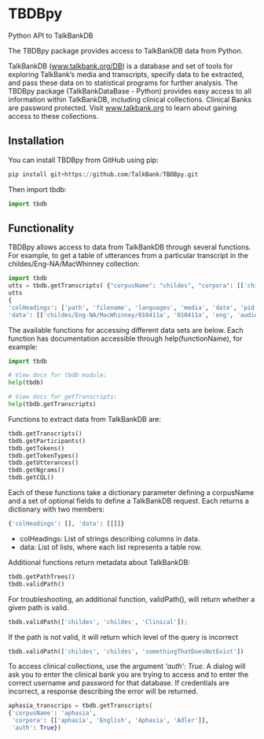 
# TBDBpy
Python API to TalkBankDB

The TBDBpy package provides access to TalkBankDB data
from Python.

TalkBankDB (www.talkbank.org/DB) is a database and set of tools for
exploring TalkBank’s media and transcripts, specify data to be
extracted, and pass these data on to statistical programs for further
analysis. The TBDBpy package (TalkBankDataBase - Python) provides easy access
to all information within TalkBankDB, including clinical collections.
Clinical Banks are password protected. Visit www.talkbank.org to learn
about gaining access to these collections.

## Installation

You can install TBDBpy from GitHub using pip:
``` python
pip install git+https://github.com/TalkBank/TBDBpy.git
```
Then import tbdb:
``` python
import tbdb
```


## Functionality

TBDBpy allows access to data from TalkBankDB through several functions.
For example, to get a table of utterances from a particular transcript
in the childes/Eng-NA/MacWhinney collection:

``` python
import tbdb
utts = tbdb.getTranscripts( {"corpusName": "childes", "corpora": [['childes', 'Eng-NA', 'MacWhinney', '010411a']]} )
utts
{
'colHeadings': ['path', 'filename', 'languages', 'media', 'date', 'pid', 'designType', 'activityType', 'groupType'], 
'data': [['childes/Eng-NA/MacWhinney/010411a', '010411a', 'eng', 'audio', '1979-05-06', '11312/c-00016447-1', 'long', 'toyplay', 'TD']]}
```

The available functions for accessing different data sets are below. Each function has documentation
accessible through help(functionName), for example:

``` python
import tbdb

# View docs for tbdb module:
help(tbdb)

# View docs for getTranscripts:
help(tbdb.getTranscripts)
```

Functions to extract data from TalkBankDB are:
``` python
tbdb.getTranscripts()
tbdb.getParticipants()
tbdb.getTokens()
tbdb.getTokenTypes()
tbdb.getUtterances()
tbdb.getNgrams()
tbdb.getCQL()
```

Each of these functions take a dictionary parameter defining a corpusName and 
a set of optional fields to define a TalkBankDB request.  Each returns a dictionary with 
two members: 
``` python
{'colHeadings': [], 'data': [[]]}
```
* colHeadings: List of strings describing columns in data.
* data: List of lists, where each list represents a table row.

Additional functions return metadata about TalkBankDB:
```python
tbdb.getPathTrees()
tbdb.validPath()
```

For troubleshooting, an additional function, validPath(), will return
whether a given path is valid.

``` python
tbdb.validPath(['childes', 'childes', 'Clinical']);

```

If the path is not valid, it will return which level of the query is
incorrect

``` python
tbdb.validPath(['childes', 'childes', 'somethingThatDoesNotExist'])

```

To access clinical collections, use the argument *'auth': True*. A dialog
will ask you to enter the clinical bank you are trying to access and to
enter the correct username and password for that database.  If credentials
are incorrect, a response describing the error will be returned.

``` python
aphasia_transcrips = tbdb.getTranscripts(
{'corpusName': 'aphasia', 
 'corpora': [['aphasia', 'English', 'Aphasia', 'Adler']], 
 'auth': True})
```
